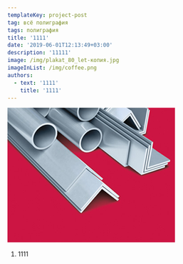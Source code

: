 ```yaml
---
templateKey: project-post
tag: всё полиграфия
tags: полиграфия
title: '1111'
date: '2019-06-01T12:13:49+03:00'
description: '11111'
image: /img/plakat_80_let-копия.jpg
imageInList: /img/coffee.png
authors:
  - text: '1111'
    title: '1111'
---
```

![](/img/advertising1.jpg)

1. 1111
